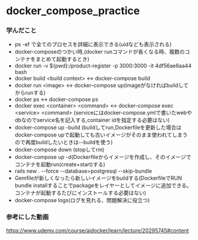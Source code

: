 # docker_compose_practice

### 学んだこと

- ps -ef で全てのプロセスを詳細に表示できる(uidなども表示される)
- docker-composeのつかい時,(docker runコマンドが長くなる時、複数のコンテナをまとめて起動するとき)
- docker run -v ${pwd}:/product-register -p 3000:3000 -it  4df56ae6aa44 bash
- docker build \<build context> <-> docker-compose build
- docker run \<image> <-> docker-compose up(imageがなければbuildしてからrunする)
- docker ps <-> docker-compose ps
- docker exec \<container> \<command> <-> docker-compose exec \<service> \<command> (serviceにはdocker-compose.ymlで書いたwebやdbなのでservice名を記入する,container idを指定する必要はない)
- docker-compose up -build (buildしてrun,Dockerfileを更新した場合はdocker-compose upで起動しても古いイメージがそのまま使われてしまうので再度buildしたいときは--buildを使う)
- docker-compose down (stopしてrm)
- docker-compose up -d(Dockerfileからイメージを作成し、そのイメージでコンテナを起動run(create+start)する)
- rails new . --force --database=postgresql --skip-bundle
- Gemfileが新しくなったら新しいイメージをbuildする(DockerfileでRUN bundle installすることでpackageをレイヤーとしてイメージに追加できる。コンテナが起動するたびにインストールする必要はない)
- docker-compose logs(ログを見れる、問題解決に役立つ)


### 参考にした動画

<https://www.udemy.com/course/aidocker/learn/lecture/20295745#content>
